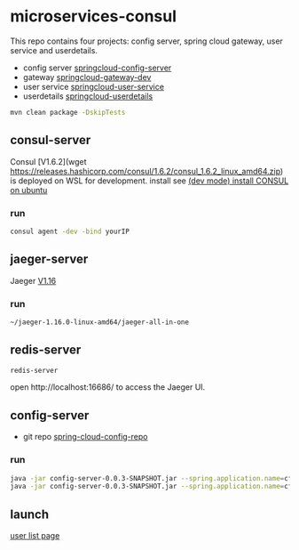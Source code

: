 # microservices-consul

This repo contains four projects: config server, spring cloud gateway, user service and userdetails.

* config server [springcloud-config-server](https://github.com/xiaobin80/microservices-consul/tree/master/springcloud-config-server)
* gateway [springcloud-gateway-dev](https://github.com/xiaobin80/microservices-consul/tree/master/springcloud-gateway-dev)
* user service [springcloud-user-service](https://github.com/xiaobin80/microservices-consul/tree/master/springcloud-user-service)
* userdetails [springcloud-userdetails](https://github.com/xiaobin80/microservices-consul/tree/master/springcloud-userdetails)

```bash
mvn clean package -DskipTests
```

## consul-server
Consul [V1.6.2](wget https://releases.hashicorp.com/consul/1.6.2/consul_1.6.2_linux_amd64.zip) is deployed on WSL for development.
install see [(dev mode) install CONSUL on ubuntu](https://www.cnblogs.com/xiaobin-hlj80/p/10404368.html)

### run
```bash
consul agent -dev -bind yourIP
```

## jaeger-server
Jaeger [V1.16](https://github.com/jaegertracing/jaeger/releases/download/v1.16.0/jaeger-1.16.0-linux-amd64.tar.gz)

### run
```bash
~/jaeger-1.16.0-linux-amd64/jaeger-all-in-one
```

## redis-server
```bash
redis-server
```

open http://localhost:16686/ to access the Jaeger UI.

## config-server
* git repo [spring-cloud-config-repo](https://gitee.com/xiaobin80/spring-cloud-config-repo)

### run
```bash
java -jar config-server-0.0.3-SNAPSHOT.jar --spring.application.name=cfgserver1 --server.port=8886
java -jar config-server-0.0.3-SNAPSHOT.jar --spring.application.name=cfgserver2 --server.port=8887
```

## launch

[user list page](http://localhost:8760/user/listPage)
